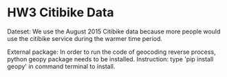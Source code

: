 # HW3 Citibike Data

Dateset: We use the August 2015 Citibike data because more people would use the citibike service during the warmer time period. 

External package: In order to run the code of geocoding reverse process, python geopy package needs to be installed.  Instruction: type 'pip install geopy' in command terminal to install.
